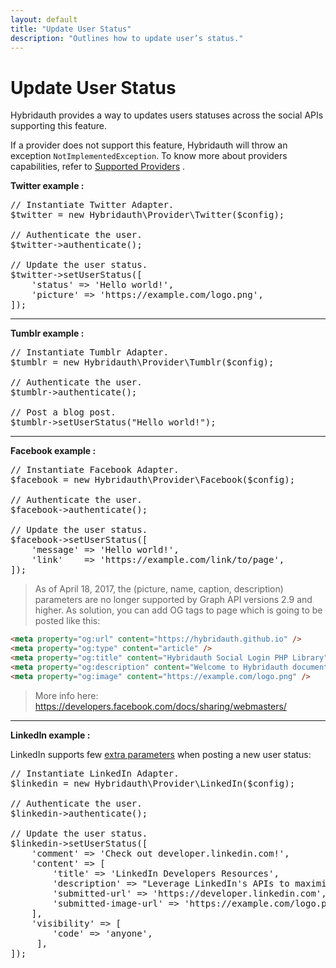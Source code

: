 ```yaml
---
layout: default
title: "Update User Status"
description: "Outlines how to update user’s status."
---
```


Update User Status
==================

Hybridauth provides a way to updates users statuses across the social APIs supporting this feature.

If a provider does not support this feature, Hybridauth will throw an exception `NotImplementedException`.
To know more about providers capabilities, refer to [Supported Providers](providers.html) .

**Twitter example :**

<pre>
// Instantiate Twitter Adapter.
$twitter = new Hybridauth\Provider\Twitter($config);

// Authenticate the user.
$twitter->authenticate();

// Update the user status.
$twitter->setUserStatus([
    'status' => 'Hello world!',
    'picture' => 'https://example.com/logo.png',
]);
</pre>

<hr />

**Tumblr example :**

<pre>
// Instantiate Tumblr Adapter.
$tumblr = new Hybridauth\Provider\Tumblr($config);

// Authenticate the user.
$tumblr->authenticate();

// Post a blog post.
$tumblr->setUserStatus("Hello world!");
</pre>

<hr />

**Facebook example :**

<pre>
// Instantiate Facebook Adapter.
$facebook = new Hybridauth\Provider\Facebook($config);

// Authenticate the user.
$facebook->authenticate();

// Update the user status.
$facebook->setUserStatus([
    'message' => 'Hello world!',
    'link'    => 'https://example.com/link/to/page',
]);
</pre>

> As of April 18, 2017, the (picture, name, caption, description) parameters are no longer supported by Graph API versions 2.9 and higher. As solution, you can add OG tags to page which is going to be posted like this:
```html
<meta property="og:url" content="https://hybridauth.github.io" />
<meta property="og:type" content="article" />
<meta property="og:title" content="Hybridauth Social Login PHP Library" />
<meta property="og:description" content="Welcome to Hybridauth documentation" />
<meta property="og:image" content="https://example.com/logo.png" />
```
> More info here: https://developers.facebook.com/docs/sharing/webmasters/

<hr />

**LinkedIn example :**

LinkedIn supports few [extra parameters](https://developer.linkedin.com/docs/share-on-linkedin) when posting a new user status:

<pre>
// Instantiate LinkedIn Adapter.
$linkedin = new Hybridauth\Provider\LinkedIn($config);

// Authenticate the user.
$linkedin->authenticate();

// Update the user status.
$linkedin->setUserStatus([
    'comment' => 'Check out developer.linkedin.com!',
    'content' => [
        'title' => 'LinkedIn Developers Resources',
        'description' => "Leverage LinkedIn's APIs to maximize engagement",
        'submitted-url' => 'https://developer.linkedin.com',
        'submitted-image-url' => 'https://example.com/logo.png',
    ],
    'visibility' => [
        'code' => 'anyone',
     ],
]);
</pre>
